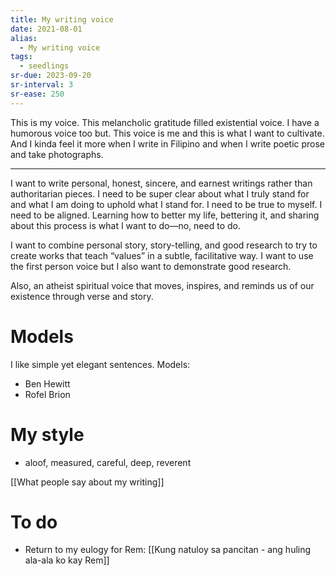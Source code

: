 ```yaml
---
title: My writing voice
date: 2021-08-01
alias:
  - My writing voice
tags:
  - seedlings
sr-due: 2023-09-20
sr-interval: 3
sr-ease: 250
---
```

This is my voice. This melancholic gratitude filled existential voice. I have a humorous voice too but. This voice is me and this is what I want to cultivate. And I kinda feel it more when I write in Filipino and when I write poetic prose and take photographs.

***

I want to write personal, honest, sincere, and earnest writings rather than authoritarian pieces. I need to be super clear about what I truly stand for and what I am doing to uphold what I stand for. I need to be true to myself. I need to be aligned. Learning how to better my life, bettering it, and sharing about this process is what I want to do—no, need to do.

I want to combine personal story, story-telling, and good research to try to create works that teach “values” in a subtle, facilitative way. I want to use the first person voice but I also want to demonstrate good research.

Also, an atheist spiritual voice that moves, inspires, and reminds us of our existence through verse and story.

# Models

I like simple yet elegant sentences. Models:

- Ben Hewitt
- Rofel Brion

# My style

- aloof, measured, careful, deep, reverent

[[What people say about my writing]]

# To do

- Return to my eulogy for Rem: [[Kung natuloy sa pancitan - ang huling ala-ala ko kay Rem]]